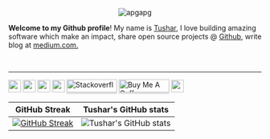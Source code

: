 
<link rel="stylesheet" href="../css/social-circles.min.css">

 <p align="center"> <img src="https://komarev.com/ghpvc/?username=champ96k&label=Profile%20views&color=0e75b6&style=flat" alt="apgapg" /> </p>

<p valign="middle">

**Welcome to my Github profile**! My name is <a href="https://tusharnikam-5dfde.web.app">Tushar</a>, I love building amazing software which make an impact, share open source projects @ <a href="https://github.com/champ96k">Github</a>, write blog at <a href="https://champ96k.medium.com/">medium.com.


</p>

<br clear="both" />


------------

<p><a href="https://www.twitter.com/champ_96k"><img src="https://img.shields.io/badge/twitter-%231DA1F2.svg?&style=for-the-badge&logo=twitter&logoColor=white" height=25></a> <a href="https://www.linkedin.com/in/tushar-nikam-a29a97131/"><img src="https://img.shields.io/badge/linkedin-%230077B5.svg?&style=for-the-badge&logo=linkedin&logoColor=white" height=25></a> <a href="https://medium.com/@champ96k"><img src="https://img.shields.io/badge/medium-%2312100E.svg?&style=for-the-badge&logo=medium&logoColor=white" height=25></a> <a href="https://champ96k.github.io"><img src="https://img.shields.io/badge/champ96k.github.io-portfolio-orange" height=25></a> <a href="https://stackoverflow.com/users/11157840/tushar-nikam" target="_blank"><img src="https://logos-download.com/wp-content/uploads/2019/01/Stack_Overflow_Logo-700x283.png" alt="Stackoverflow" style="height: 26px !important;width: 100px !important;box-shadow: 0px 3px 2px 0px rgba(190, 190, 190, 0.5) !important;-webkit-box-shadow: 0px 3px 2px 0px rgba(190, 190, 190, 0.5) !important;"height=25 ></a>  <a href="https://www.buymeacoffee.com/champ96k" target="_blank"><img src="https://www.buymeacoffee.com/assets/img/custom_images/orange_img.png" alt="Buy Me A Coffee" style="height: 26px !important;width: 100px !important;box-shadow: 0px 3px 2px 0px rgba(190, 190, 190, 0.5) !important;-webkit-box-shadow: 0px 3px 2px 0px rgba(190, 190, 190, 0.5) !important;"height=25 ></a> <a href="https://tusharnikam-5dfde.web.app"><img src="https://img.shields.io/badge/developer-portfolio-green" height=25></a> </p>

   

GitHub Streak             |  Tushar's GitHub stats
:-------------------------:|:-------------------------:
 [![GitHub Streak](https://github-readme-streak-stats.herokuapp.com?user=champ96k&theme=dracula&hide_border=true)](https://git.io/streak-stats) | ![Tushar's GitHub stats](https://github-readme-stats.vercel.app/api?username=champ96k&count_private=true&theme=radical)
